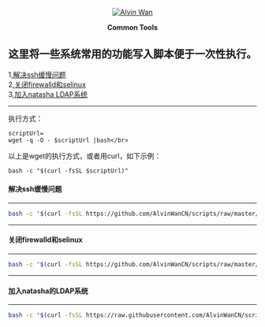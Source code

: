 <p align='center'> <a href='https://github.com/alvinwancn' target="_blank"> <img src='https://github.com/AlvinWanCN/life-record/raw/master/images/etlucency.png' alt='Alvin Wan'></a></p>
<p align=center><b>Common Tools</b></p>

## 这里将一些系统常用的功能写入脚本便于一次性执行。

1,[解决ssh缓慢问题](#解决ssh缓慢问题)</br>
2,[关闭firewalld和selinux](#关闭firewalld和selinux)</br>
3,[加入natasha LDAP系统](#加入natasha的LDAP系统)</br>

---

执行方式： </br>
```
scriptUrl=
wget -q -O - $scriptUrl |bash</br>
```
以上是wget的执行方式，或者用curl，如下示例： </br>
```
bash -c "$(curl -fsSL $scriptUrl)"
```



#### 解决ssh缓慢问题
---
```bash
bash -c "$(curl -fsSL https://github.com/AlvinWanCN/scripts/raw/master/common_tools/sshslowly.sh)"
```

---
#### 关闭firewalld和selinux
---
```bash
bash -c "$(curl -fsSL https://github.com/AlvinWanCN/scripts/raw/master/common_tools/disableSeAndFir.sh)"
```

---
#### 加入natasha的LDAP系统
---
```bash
bash -c "$(curl -fsSL https://raw.githubusercontent.com/AlvinWanCN/scripts/master/common_tools/joinNatashaLDAP.sh)"
```
